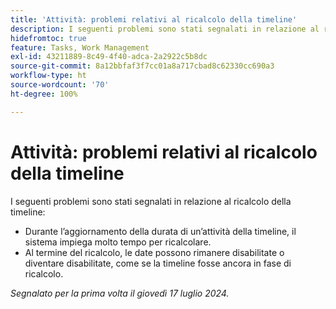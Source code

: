 ```yaml
---
title: 'Attività: problemi relativi al ricalcolo della timeline'
description: I seguenti problemi sono stati segnalati in relazione al ricalcolo della timeline.
hidefromtoc: true
feature: Tasks, Work Management
exl-id: 43211889-8c49-4f40-adca-2a2922c5b8dc
source-git-commit: 8a12bbfaf3f7cc01a8a717cbad8c62330cc690a3
workflow-type: ht
source-wordcount: '70'
ht-degree: 100%

---
```


# Attività: problemi relativi al ricalcolo della timeline

<!--
>[!NOTE]
>
>This article was fixed on October 10, 2024.
-->

I seguenti problemi sono stati segnalati in relazione al ricalcolo della timeline:

* Durante l’aggiornamento della durata di un’attività della timeline, il sistema impiega molto tempo per ricalcolare.
* Al termine del ricalcolo, le date possono rimanere disabilitate o diventare disabilitate, come se la timeline fosse ancora in fase di ricalcolo.

_Segnalato per la prima volta il giovedì 17 luglio 2024._

